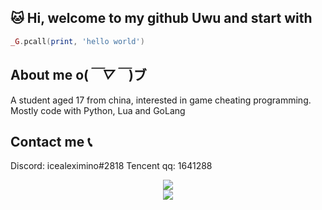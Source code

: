 ## 🐱 Hi, welcome to my github Uwu and start with

```lua
_G.pcall(print, 'hello world')
```

## About me o(*￣▽￣*)ブ
<p>
    A student aged 17 from china, interested in game cheating programming. Mostly code with Python, Lua and GoLang
</p>

## Contact me 📞

<p>
    Discord: icealeximino#2818
    Tencent qq: 1641288
</p>

<div align="center"> <img src="https://activity-graph.herokuapp.com/graph?username=icealeximino&theme=xcode" /> </div>

<div align="center"> <img src="https://github.com/icealeximino/icealeximino/blob/main/101790864_p0.jpg?raw=true"> </div>

